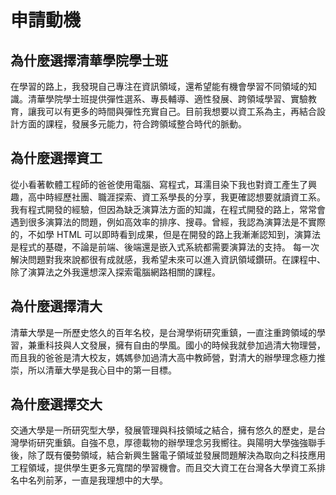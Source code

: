 # 申請動機

## 為什麼選擇清華學院學士班
在學習的路上，我發現自己專注在資訊領域，還希望能有機會學習不同領域的知識。清華學院學士班提供彈性選系、專長輔導、適性發展、跨領域學習、實驗教育，讓我可以有更多的時間與彈性充實自己。目前我想要以資工系為主，再結合設計方面的課程，發展多元能力，符合跨領域整合時代的脈動。

## 為什麼選擇資工
從小看著軟體工程師的爸爸使用電腦、寫程式，耳濡目染下我也對資工產生了興趣，高中時經歷社團、職涯探索、資工系學長的分享，我更確認想要就讀資工系。
我有程式開發的經驗，但因為缺乏演算法方面的知識，在程式開發的路上，常常會遇到很多演算法的問題，例如高效率的排序、搜尋。曾經，我認為演算法是不實際的，不如學 HTML 可以即時看到成果，但是在開發的路上我漸漸認知到，演算法是程式的基礎，不論是前端、後端還是嵌入式系統都需要演算法的支持。
每一次解決問題對我來說都很有成就感，我希望未來可以進入資訊領域鑽研。在課程中、除了演算法之外我還想深入探索電腦網路相關的課程。

## 為什麼選擇清大
清華大學是一所歷史悠久的百年名校，是台灣學術研究重鎮，一直注重跨領域的學習，兼重科技與人文發展，擁有自由的學風。國小的時候我就參加過清大物理營，而且我的爸爸是清大校友，媽媽參加過清大高中教師營，對清大的辦學理念極力推崇，所以清華大學是我心目中的第一目標。

## 為什麼選擇交大
交通大學是一所研究型大學，發展管理與科技領域之結合，擁有悠久的歷史，是台灣學術研究重鎮。自強不息，厚德載物的辦學理念另我嚮往。與陽明大學強強聯手後，除了既有優勢領域，結合新興生醫電子領域並發展問題解決為取向之科技應用工程領域，提供學生更多元寬闊的學習機會。而且交大資工在台灣各大學資工系排名中名列前茅，一直是我理想中的大學。

